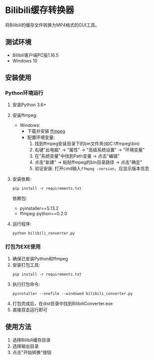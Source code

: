 # Bilibili缓存转换器

将Bilibili的缓存文件转换为MP4格式的GUI工具。

## 测试环境

- Bilibili客户端PC版1.16.5
- Windows 10

## 安装使用

### Python环境运行
1. 安装Python 3.6+

2. 安装ffmpeg:
   - Windows: 
     - 下载并安装 [ffmpeg](https://ffmpeg.org/download.html)
     - 配置环境变量:
       1. 找到ffmpeg安装目录下的bin文件夹(如C:\ffmpeg\bin)
       2. 右键"此电脑" → "属性" → "高级系统设置" → "环境变量"
       3. 在"系统变量"中找到Path变量 → 点击"编辑"
       4. 点击"新建" → 粘贴ffmpeg的bin目录路径 → 点击"确定"
       5. 验证安装: 打开cmd输入`ffmpeg -version`，应显示版本信息

3. 安装依赖:
   ```
   pip install -r requirements.txt
   ```
   依赖包:
   - pyinstaller==5.13.2
   - ffmpeg-python==0.2.0

4. 运行程序:
   ```
   python bilibili_converter.py
   ```

### 打包为EXE使用

1. 确保已安装Python和ffmpeg
2. 安装打包工具:
   ```
   pip install -r requirements.txt
   ```
3. 执行打包命令:
   ```
   pyinstaller --onefile --windowed bilibili_converter.py
   ```
4. 打包完成后，在dist目录中找到BilibiliConverter.exe
5. 直接双击运行即可

## 使用方法
1. 选择Bilibili缓存目录
2. 选择输出目录
3. 点击"开始转换"按钮
